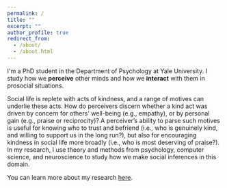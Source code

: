 ```yaml
---
permalink: /
title: ""
excerpt: ""
author_profile: true
redirect_from: 
  - /about/
  - /about.html
---
```


I'm a PhD student in the Department of Psychology at Yale University. I study how we **perceive** other minds and how we **interact** with them in prosocial situations. 

Social life is replete with acts of kindness, and a range of motives can underlie these acts. How do perceivers discern whether a kind act was driven by concern for others' well-being (e.g., empathy), or by personal gain (e.g., praise or reciprocity)? A perceiver’s ability to parse such motives is useful for knowing who to trust and befriend (i.e., who is genuinely kind, and willing to support us in the long run?), but also for encouraging kindness in social life more broadly (i.e., who is most deserving of praise?). In my research, I use theory and methods from psychology, computer science, and neuroscience to study how we make social inferences in this domain.

You can learn more about my research [here](https://carlsonrw.github.io/publications/).


